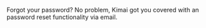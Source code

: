 Forgot your password? No problem, Kimai got you covered with an password reset functionality via email.